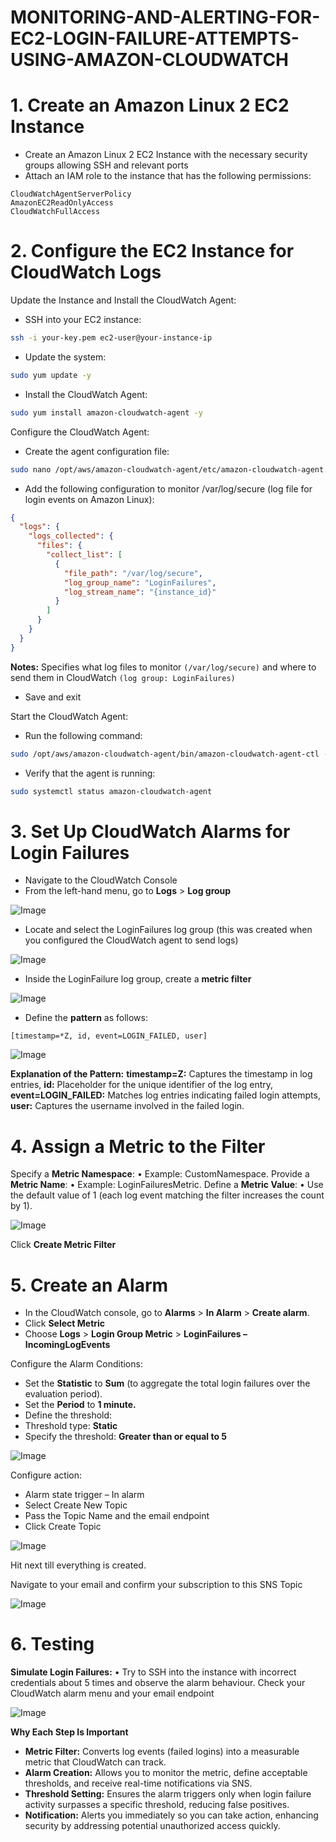 # MONITORING-AND-ALERTING-FOR-EC2-LOGIN-FAILURE-ATTEMPTS-USING-AMAZON-CLOUDWATCH

# 1. Create an Amazon Linux 2 EC2 Instance
- Create an Amazon Linux 2 EC2 Instance with the necessary security groups allowing SSH and relevant ports
- Attach an IAM role to the instance that has the following permissions:
```
CloudWatchAgentServerPolicy
AmazonEC2ReadOnlyAccess
CloudWatchFullAccess
```

# 2. Configure the EC2 Instance for CloudWatch Logs

Update the Instance and Install the CloudWatch Agent:
- SSH into your EC2 instance:
```bash
ssh -i your-key.pem ec2-user@your-instance-ip
```
- Update the system:
```bash
sudo yum update -y
```
- Install the CloudWatch Agent:
```bash
sudo yum install amazon-cloudwatch-agent -y
```

Configure the CloudWatch Agent:
-	Create the agent configuration file:
```bash
sudo nano /opt/aws/amazon-cloudwatch-agent/etc/amazon-cloudwatch-agent.json
```
-	Add the following configuration to monitor /var/log/secure (log file for login events on Amazon Linux):
```json
{
  "logs": {
    "logs_collected": {
      "files": {
        "collect_list": [
          {
            "file_path": "/var/log/secure",
            "log_group_name": "LoginFailures",
            "log_stream_name": "{instance_id}"
          }
        ]
      }
    }
  }
}
```
**Notes:** Specifies what log files to monitor ```(/var/log/secure)``` and where to send them in CloudWatch ```(log group: LoginFailures)```
-	Save and exit

Start the CloudWatch Agent:
-	Run the following command:
```bash
sudo /opt/aws/amazon-cloudwatch-agent/bin/amazon-cloudwatch-agent-ctl -a fetch-config -m ec2 -c file:/opt/aws/amazon-cloudwatch-agent/etc/amazon-cloudwatch-agent.json -s
```
-	Verify that the agent is running:
```bash
sudo systemctl status amazon-cloudwatch-agent
```

# 3. Set Up CloudWatch Alarms for Login Failures
- Navigate to the CloudWatch Console
- From the left-hand menu, go to **Logs** > **Log group**

![Image](https://github.com/user-attachments/assets/2beb83d3-7f4c-4d2a-979d-42078e9812b2)

- Locate and select the LoginFailures log group (this was created when you configured the CloudWatch agent to send logs)
  
![Image](https://github.com/user-attachments/assets/87b4c3c2-649e-4ac3-88a6-bbd0f1820601)

- Inside the LoginFailure log group, create a **metric filter**
  
![Image](https://github.com/user-attachments/assets/6e7d4ef7-22dc-41c9-b50f-1cf2e4ef1875)

- Define the **pattern** as follows:
```
[timestamp=*Z, id, event=LOGIN_FAILED, user]
```
![Image](https://github.com/user-attachments/assets/d31d51cd-ea50-445d-8805-4bef946296b8)

**Explanation of the Pattern:**
**timestamp=Z:** Captures the timestamp in log entries,
**id:** Placeholder for the unique identifier of the log entry,
**event=LOGIN_FAILED:** Matches log entries indicating failed login attempts,
**user:** Captures the username involved in the failed login.

# 4. Assign a Metric to the Filter

Specify a **Metric Namespace**:
•	Example: CustomNamespace.
Provide a **Metric Name**:
•	Example: LoginFailuresMetric.
Define a **Metric Value**:
•	Use the default value of 1 (each log event matching the filter increases the count by 1).

![Image](https://github.com/user-attachments/assets/e61f359a-1303-4148-bc9c-46cfceb697f8)

Click **Create Metric Filter**

# 5. Create an Alarm

- In the CloudWatch console, go to **Alarms** > **In Alarm** > **Create alarm**.
- Click **Select Metric**
- Choose **Logs** > **Login Group Metric** > **LoginFailures – IncomingLogEvents**

Configure the Alarm Conditions:
- Set the **Statistic** to **Sum** (to aggregate the total login failures over the evaluation period).
- Set the **Period** to **1 minute.**
-  Define the threshold:
  - Threshold type: **Static**
  - Specify the threshold: **Greater than or equal to 5**

![Image](https://github.com/user-attachments/assets/35c833f8-9120-4bf3-a6dc-566cf13d369f)

Configure action:
- Alarm state trigger – In alarm
- Select Create New Topic
- Pass the Topic Name and the email endpoint
- Click Create Topic

![Image](https://github.com/user-attachments/assets/df8d8e1b-5f92-4f5e-b579-6a35dcf276d6)

Hit next till everything is created.

Navigate to your email and confirm your subscription to this SNS Topic

![Image](https://github.com/user-attachments/assets/062466e4-cca3-4db6-8b72-aa4a4c6f91a4)

# 6. Testing 

**Simulate Login Failures:**
•	Try to SSH into the instance with incorrect credentials about 5 times and observe the alarm behaviour. Check your CloudWatch alarm menu and your email endpoint

![Image](https://github.com/user-attachments/assets/8b562eb2-e49c-4d43-9431-a3f0f2535767)




**Why Each Step Is Important**
- **Metric Filter:** Converts log events (failed logins) into a measurable metric that CloudWatch can track.
- **Alarm Creation:** Allows you to monitor the metric, define acceptable thresholds, and receive real-time notifications via SNS.
- **Threshold Setting:** Ensures the alarm triggers only when login failure activity surpasses a specific threshold, reducing false positives.
- **Notification:** Alerts you immediately so you can take action, enhancing security by addressing potential unauthorized access quickly.


